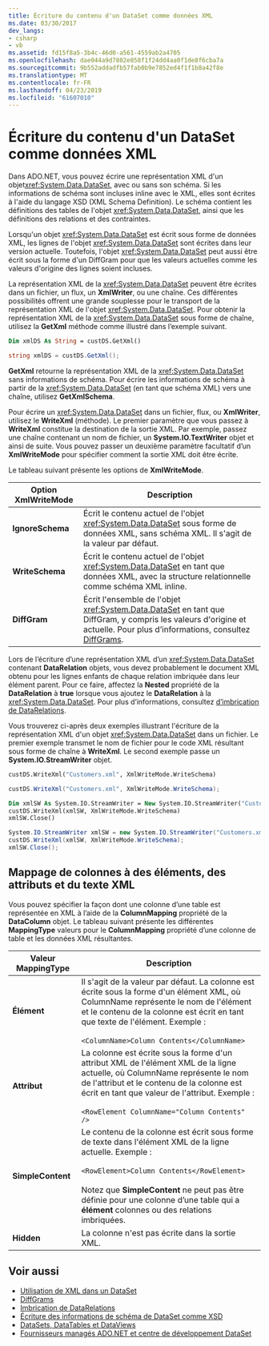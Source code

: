 ```yaml
---
title: Écriture du contenu d'un DataSet comme données XML
ms.date: 03/30/2017
dev_langs:
- csharp
- vb
ms.assetid: fd15f8a5-3b4c-46d0-a561-4559ab2a4705
ms.openlocfilehash: dae044a9d7802e858f1f24dd4aa0f1de8f6cba7a
ms.sourcegitcommit: 9b552addadfb57fab0b9e7852ed4f1f1b8a42f8e
ms.translationtype: MT
ms.contentlocale: fr-FR
ms.lasthandoff: 04/23/2019
ms.locfileid: "61607010"
---
```

# <a name="writing-dataset-contents-as-xml-data"></a>Écriture du contenu d'un DataSet comme données XML
Dans ADO.NET, vous pouvez écrire une représentation XML d'un objet<xref:System.Data.DataSet>, avec ou sans son schéma. Si les informations de schéma sont incluses inline avec le XML, elles sont écrites à l'aide du langage XSD (XML Schema Definition). Le schéma contient les définitions des tables de l'objet <xref:System.Data.DataSet>, ainsi que les définitions des relations et des contraintes.  
  
 Lorsqu'un objet <xref:System.Data.DataSet> est écrit sous forme de données XML, les lignes de l'objet <xref:System.Data.DataSet> sont écrites dans leur version actuelle. Toutefois, l'objet <xref:System.Data.DataSet> peut aussi être écrit sous la forme d'un DiffGram pour que les valeurs actuelles comme les valeurs d'origine des lignes soient incluses.  
  
 La représentation XML de la <xref:System.Data.DataSet> peuvent être écrites dans un fichier, un flux, un **XmlWriter**, ou une chaîne. Ces différentes possibilités offrent une grande souplesse pour le transport de la représentation XML de l'objet <xref:System.Data.DataSet>. Pour obtenir la représentation XML de la <xref:System.Data.DataSet> sous forme de chaîne, utilisez la **GetXml** méthode comme illustré dans l’exemple suivant.  
  
```vb  
Dim xmlDS As String = custDS.GetXml()  
```  
  
```csharp  
string xmlDS = custDS.GetXml();  
```  
  
 **GetXml** retourne la représentation XML de la <xref:System.Data.DataSet> sans informations de schéma. Pour écrire les informations de schéma à partir de la <xref:System.Data.DataSet> (en tant que schéma XML) vers une chaîne, utilisez **GetXmlSchema**.  
  
 Pour écrire un <xref:System.Data.DataSet> dans un fichier, flux, ou **XmlWriter**, utilisez le **WriteXml** (méthode). Le premier paramètre que vous passez à **WriteXml** constitue la destination de la sortie XML. Par exemple, passez une chaîne contenant un nom de fichier, un **System.IO.TextWriter** objet et ainsi de suite. Vous pouvez passer un deuxième paramètre facultatif d’un **XmlWriteMode** pour spécifier comment la sortie XML doit être écrite.  
  
 Le tableau suivant présente les options de **XmlWriteMode**.  
  
|Option XmlWriteMode|Description|  
|-------------------------|-----------------|  
|**IgnoreSchema**|Écrit le contenu actuel de l'objet <xref:System.Data.DataSet> sous forme de données XML, sans schéma XML. Il s'agit de la valeur par défaut.|  
|**WriteSchema**|Écrit le contenu actuel de l'objet <xref:System.Data.DataSet> en tant que données XML, avec la structure relationnelle comme schéma XML inline.|  
|**DiffGram**|Écrit l'ensemble de l'objet <xref:System.Data.DataSet> en tant que DiffGram, y compris les valeurs d'origine et actuelle. Pour plus d’informations, consultez [DiffGrams](../../../../../docs/framework/data/adonet/dataset-datatable-dataview/diffgrams.md).|  
  
 Lors de l’écriture d’une représentation XML d’un <xref:System.Data.DataSet> contenant **DataRelation** objets, vous devez probablement le document XML obtenu pour les lignes enfants de chaque relation imbriquée dans leur élément parent. Pour ce faire, affectez la **Nested** propriété de la **DataRelation** à **true** lorsque vous ajoutez le **DataRelation** à la <xref:System.Data.DataSet>. Pour plus d’informations, consultez [d’imbrication de DataRelations](../../../../../docs/framework/data/adonet/dataset-datatable-dataview/nesting-datarelations.md).  
  
 Vous trouverez ci-après deux exemples illustrant l'écriture de la représentation XML d'un objet <xref:System.Data.DataSet> dans un fichier. Le premier exemple transmet le nom de fichier pour le code XML résultant sous forme de chaîne à **WriteXml**. Le second exemple passe un **System.IO.StreamWriter** objet.  
  
```vb  
custDS.WriteXml("Customers.xml", XmlWriteMode.WriteSchema)  
```  
  
```csharp  
custDS.WriteXml("Customers.xml", XmlWriteMode.WriteSchema);  
```  
  
```vb  
Dim xmlSW As System.IO.StreamWriter = New System.IO.StreamWriter("Customers.xml")  
custDS.WriteXml(xmlSW, XmlWriteMode.WriteSchema)  
xmlSW.Close()  
```  
  
```csharp  
System.IO.StreamWriter xmlSW = new System.IO.StreamWriter("Customers.xml");  
custDS.WriteXml(xmlSW, XmlWriteMode.WriteSchema);  
xmlSW.Close();  
```  
  
## <a name="mapping-columns-to-xml-elements-attributes-and-text"></a>Mappage de colonnes à des éléments, des attributs et du texte XML  
 Vous pouvez spécifier la façon dont une colonne d’une table est représentée en XML à l’aide de la **ColumnMapping** propriété de la **DataColumn** objet. Le tableau suivant présente les différentes **MappingType** valeurs pour le **ColumnMapping** propriété d’une colonne de table et les données XML résultantes.  
  
|Valeur MappingType|Description|  
|-----------------------|-----------------|  
|**Élément**|Il s'agit de la valeur par défaut. La colonne est écrite sous la forme d'un élément XML, où ColumnName représente le nom de l'élément et le contenu de la colonne est écrit en tant que texte de l'élément. Exemple :<br /><br /> `<ColumnName>Column Contents</ColumnName>`|  
|**Attribut**|La colonne est écrite sous la forme d'un attribut XML de l'élément XML de la ligne actuelle, où ColumnName représente le nom de l'attribut et le contenu de la colonne est écrit en tant que valeur de l'attribut. Exemple :<br /><br /> `<RowElement ColumnName="Column Contents" />`|  
|**SimpleContent**|Le contenu de la colonne est écrit sous forme de texte dans l'élément XML de la ligne actuelle. Exemple :<br /><br /> `<RowElement>Column Contents</RowElement>`<br /><br /> Notez que **SimpleContent** ne peut pas être définie pour une colonne d’une table qui a **élément** colonnes ou des relations imbriquées.|  
|**Hidden**|La colonne n'est pas écrite dans la sortie XML.|  
  
## <a name="see-also"></a>Voir aussi

- [Utilisation de XML dans un DataSet](../../../../../docs/framework/data/adonet/dataset-datatable-dataview/using-xml-in-a-dataset.md)
- [DiffGrams](../../../../../docs/framework/data/adonet/dataset-datatable-dataview/diffgrams.md)
- [Imbrication de DataRelations](../../../../../docs/framework/data/adonet/dataset-datatable-dataview/nesting-datarelations.md)
- [Écriture des informations de schéma de DataSet comme XSD](../../../../../docs/framework/data/adonet/dataset-datatable-dataview/writing-dataset-schema-information-as-xsd.md)
- [DataSets, DataTables et DataViews](../../../../../docs/framework/data/adonet/dataset-datatable-dataview/index.md)
- [Fournisseurs managés ADO.NET et centre de développement DataSet](https://go.microsoft.com/fwlink/?LinkId=217917)
